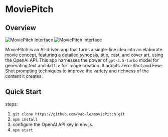 # MoviePitch

## Overview

![MoviePitch Interface](images/interface01.png)
![MoviePitch Interface](images/interface02.png)

MoviePitch is an AI-driven app that turns a single-line idea into an elaborate movie concept, featuring a detailed synopsis, title, cast, and cover art, using the OpenAI API. This app harnesses the power of `gpt-3.5-turbo` model for generating text and `dall-e` for image creation. It adopts Zero-Shot and Few-Shot prompting techniques to improve the variety and richness of the content it creates.


## Quick Start

steps:

1. `git clone https://github.com/yao-le/moviePitch.git`
2. `npm install`
3. configure the OpenAI API key in env.js.
4. `npm start`
